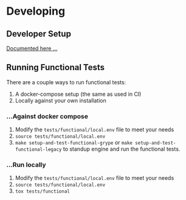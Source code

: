 # Developing

## Developer Setup
[Documented here ...](dev-tools/README.md)

## Running Functional Tests

There are a couple ways to run functional tests:

1. A docker-compose setup (the same as used in CI)
2. Locally against your own installation

### ...Against docker compose

1. Modify the `tests/functional/local.env` file to meet your needs
1. `source tests/functional/local.env`
1. `make setup-and-test-functional-grype` or `make setup-and-test-functional-legacy` to standup engine and run the functional tests.

### ...Run locally

1. Modify the `tests/functional/local.env` file to meet your needs
2. `source tests/functional/local.env`
3. `tox tests/functional`